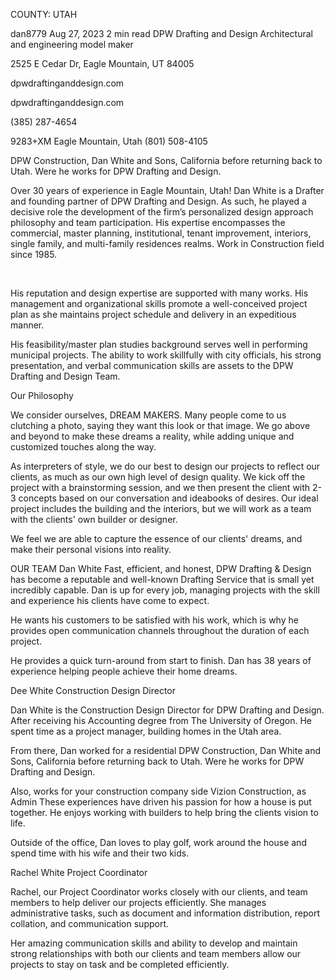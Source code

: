 COUNTY: UTAH




dan8779
Aug 27, 2023
2 min read
DPW Drafting and Design
Architectural and engineering model maker

2525 E Cedar Dr, Eagle Mountain, UT 84005

dpwdraftinganddesign.com

dpwdraftinganddesign.com

(385) 287-4654

9283+XM Eagle Mountain, Utah
(801) 508-4105

DPW Construction, Dan White and Sons, California before returning back to Utah. Were he works for DPW Drafting and Design.


Over 30 years of experience in Eagle Mountain, Utah!
Dan White is a Drafter and founding partner of DPW Drafting and Design.  As such, he played a decisive role the development of the firm’s personalized design approach philosophy and team participation.  His expertise encompasses the commercial, master planning, institutional, tenant improvement, interiors, single family, and multi-family residences realms. Work in Construction field since 1985.

​

His reputation and design expertise are supported with many works. His management and organizational skills promote a well-conceived project plan as she maintains project schedule and delivery in an expeditious manner.

His feasibility/master plan studies background serves well in performing municipal projects. The ability to work skillfully with city officials, his strong presentation, and verbal communication skills are assets to the DPW Drafting and Design Team.

 

Our Philosophy
 

We consider ourselves, DREAM MAKERS. Many people come to us clutching a photo, saying they want this look or that image. We go above and beyond to make these dreams a reality, while adding unique and customized touches along the way.

 

As interpreters of style, we do our best to design our projects to reflect our clients, as much as our own high level of design quality. We kick off the project with a brainstorming session, and we then present the client with 2-3 concepts based on our conversation and ideabooks of desires. Our ideal project includes the building and the interiors, but we will work as a team with the clients' own builder or designer.

 

We feel we are able to capture the essence of our clients' dreams, and make their personal visions into reality.  

OUR TEAM
Dan White
Fast, efficient, and honest, DPW Drafting & Design has become a reputable and well-known Drafting Service that is small yet incredibly capable. Dan is up for every job, managing projects with the skill and experience his clients have come to expect.

 

He wants his customers to be satisfied with his work, which is why he provides open communication channels throughout the duration of each project.

 

He provides a quick turn-around from start to finish. Dan has 38 years of experience helping people achieve their home dreams.

Dee White
Construction Design Director

 

Dan White is the Construction Design Director for DPW Drafting and Design. After receiving his Accounting degree from The University of Oregon. He spent time as a project manager, building homes in the Utah area.

 

From there, Dan worked for a residential DPW Construction, Dan White and Sons, California before returning back to Utah. Were he works for DPW Drafting and Design.

 

Also, works for your construction company side Vizion Construction, as Admin These experiences have driven his passion for how a house is put together. He enjoys working with builders to help bring the clients vision to life.

 

Outside of the office, Dan loves to play golf, work around the house and spend time with his wife and their two kids.

Rachel White
Project Coordinator

 

Rachel, our Project Coordinator works closely with our clients, and team members to help deliver our projects efficiently. She manages administrative tasks, such as document and information distribution, report collation, and communication support.

 

Her amazing communication skills and ability to develop and maintain strong relationships with both our clients and team members allow our projects to stay on task and be completed efficiently.